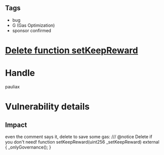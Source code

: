 ## Tags

- bug
- G (Gas Optimization)
- sponsor confirmed

# [Delete function setKeepReward](https://github.com/code-423n4/2021-09-bvecvx-findings/issues/31) 

# Handle

pauliax


# Vulnerability details

## Impact
even the comment says it, delete to save some gas:
    /// @notice Delete if you don't need!
    function setKeepReward(uint256 _setKeepReward) external {
        _onlyGovernance();
    }


